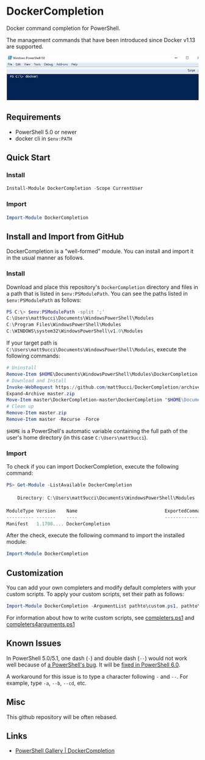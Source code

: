 # DockerCompletion
Docker command completion for PowerShell.

The management commands that have been introduced since Docker v1.13 are supported.

![demo](demo.gif)

## Requirements
* PowerShell 5.0 or newer
* docker cli in `$env:PATH`

## Quick Start

### Install
```powershell
Install-Module DockerCompletion -Scope CurrentUser
```

### Import
```powershell
Import-Module DockerCompletion
```

## Install and Import from GitHub
DockerCompletion is a "well-formed" module.
You can install and import it in the usual manner as follows.

### Install
Download and place this repository's `DockerCompletion` directory and files in a path that is listed in `$env:PSModulePath`.
You can see the paths listed in `$env:PSModulePath` as follows:
```powershell
PS C:\> $env:PSModulePath -split ';'
C:\Users\matt9ucci\Documents\WindowsPowerShell\Modules
C:\Program Files\WindowsPowerShell\Modules
C:\WINDOWS\system32\WindowsPowerShell\v1.0\Modules
```

If your target path is `C:\Users\matt9ucci\Documents\WindowsPowerShell\Modules`, execute the following commands:
```powershell
# Uninstall
Remove-Item $HOME\Documents\WindowsPowerShell\Modules\DockerCompletion -Recurse -Force
# Download and Install
Invoke-WebRequest https://github.com/matt9ucci/DockerCompletion/archive/master.zip -OutFile master.zip
Expand-Archive master.zip
Move-Item master\DockerCompletion-master\DockerCompletion "$HOME\Documents\WindowsPowerShell\Modules"
# Clean up
Remove-Item master.zip
Remove-Item master -Recurse -Force
```
`$HOME` is a PowerShell's automatic variable containing the full path of the user's home directory (in this case `C:\Users\matt9ucci`). 

### Import
To check if you can import DockerCompletion, execute the following command:
```powershell
PS> Get-Module -ListAvailable DockerCompletion

    Directory: C:\Users\matt9ucci\Documents\WindowsPowerShell\Modules

ModuleType Version    Name                                ExportedCommands
---------- -------    ----                                ----------------
Manifest   1.1708.... DockerCompletion
```

After the check, execute the following command to import the installed module:
```powershell
Import-Module DockerCompletion
```

## Customization
You can add your own completers and modify default completers with your custom scripts.
To apply your custom scripts, set their path as follows:
```powershell
Import-Module DockerCompletion -ArgumentList pathto\custom.ps1, pathto\custom.ps2
```

For information about how to write custom scripts, see [completers.ps1](DockerCompletion/completers.ps1) and [completers4arguments.ps1](DockerCompletion/completers4arguments.ps1)

## Known Issues
In PowerShell 5.0/5.1, one dash (`-`) and double dash (`--`) would not work well because of [a PowerShell's bug](https://github.com/PowerShell/PowerShell/issues/2912).
It will be [fixed in PowerShell 6.0](https://github.com/PowerShell/PowerShell/pull/3633).

A workaround for this issue is to type a character following `-` and `--`.
For example, type `-a`, `--b`, `--cd`, etc.

## Misc
This github repository will be often rebased.

## Links
* [PowerShell Gallery | DockerCompletion](https://www.powershellgallery.com/packages/DockerCompletion)

